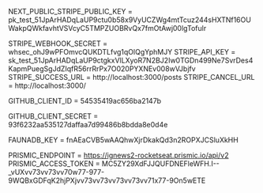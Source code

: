 
NEXT_PUBLIC_STRIPE_PUBLIC_KEY = pk_test_51JpArHADqLaUP9ctu0b58x9VyUCZWg4mtTcuz244sHXTNf16OUWakpQWkfavhtVSVcyC5TMPZUOBRvQx7fmOtAwj00lgTofulr

STRIPE_WEBHOOK_SECRET = whsec_ohJ9wPFOmvcQUKDTLfvg1qOlQgYphMJY
STRIPE_API_KEY = sk_test_51JpArHADqLaUP9ctgkxVlLXyoR7N2BJ2Iw0TGDn499Ne7SvrDes4KapmPuegSgJdZIqfR56rrRrPx7O020PYXNEv008wVJbjfv
STRIPE_SUCCESS_URL = http://localhost:3000/posts
STRIPE_CANCEL_URL = http://localhost:3000/

GITHUB_CLIENT_ID = 54535419ac656ba2147b

GITHUB_CLIENT_SECRET = 93f6232aa535127daffaa7d99486b8bdda8e0d4e


FAUNADB_KEY = fnAEaCVB5wAAQhwXjrDkakQd3n2ROPXJCSluXkHH



PRISMIC_ENDPOINT = https://ignews2-rocketseat.prismic.io/api/v2
PRISMIC_ACCESS_TOKEN = MC5ZY29XdFJJQUFDNEFleWFH.I--_vUXvv73vv73vv70w77-977-9WQBxGDFqK2hjPXjvv73vv73vv73vv73vv71x77-9On5wETE